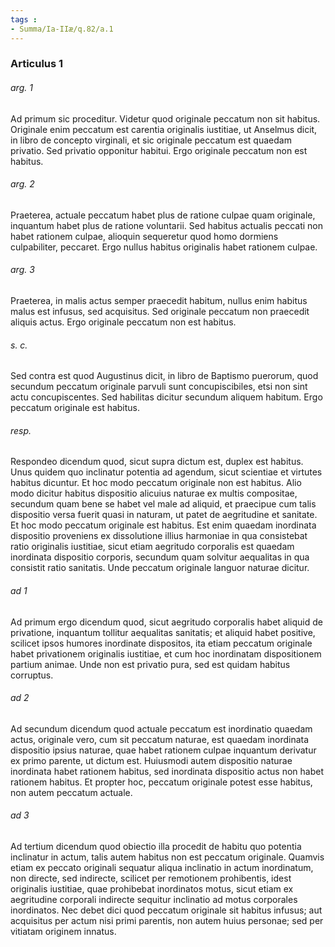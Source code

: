 ```yaml
---
tags : 
- Summa/Ia-IIæ/q.82/a.1
---
```


### Articulus 1

###### arg. 1
Ad primum sic proceditur. Videtur quod originale peccatum non sit habitus. Originale enim peccatum est carentia originalis iustitiae, ut Anselmus dicit, in libro de concepto virginali, et sic originale peccatum est quaedam privatio. Sed privatio opponitur habitui. Ergo originale peccatum non est habitus.

###### arg. 2
Praeterea, actuale peccatum habet plus de ratione culpae quam originale, inquantum habet plus de ratione voluntarii. Sed habitus actualis peccati non habet rationem culpae, alioquin sequeretur quod homo dormiens culpabiliter, peccaret. Ergo nullus habitus originalis habet rationem culpae.

###### arg. 3
Praeterea, in malis actus semper praecedit habitum, nullus enim habitus malus est infusus, sed acquisitus. Sed originale peccatum non praecedit aliquis actus. Ergo originale peccatum non est habitus.

###### s. c.
Sed contra est quod Augustinus dicit, in libro de Baptismo puerorum, quod secundum peccatum originale parvuli sunt concupiscibiles, etsi non sint actu concupiscentes. Sed habilitas dicitur secundum aliquem habitum. Ergo peccatum originale est habitus.

###### resp.
Respondeo dicendum quod, sicut supra dictum est, duplex est habitus. Unus quidem quo inclinatur potentia ad agendum, sicut scientiae et virtutes habitus dicuntur. Et hoc modo peccatum originale non est habitus. Alio modo dicitur habitus dispositio alicuius naturae ex multis compositae, secundum quam bene se habet vel male ad aliquid, et praecipue cum talis dispositio versa fuerit quasi in naturam, ut patet de aegritudine et sanitate. Et hoc modo peccatum originale est habitus. Est enim quaedam inordinata dispositio proveniens ex dissolutione illius harmoniae in qua consistebat ratio originalis iustitiae, sicut etiam aegritudo corporalis est quaedam inordinata dispositio corporis, secundum quam solvitur aequalitas in qua consistit ratio sanitatis. Unde peccatum originale languor naturae dicitur.

###### ad 1
Ad primum ergo dicendum quod, sicut aegritudo corporalis habet aliquid de privatione, inquantum tollitur aequalitas sanitatis; et aliquid habet positive, scilicet ipsos humores inordinate dispositos, ita etiam peccatum originale habet privationem originalis iustitiae, et cum hoc inordinatam dispositionem partium animae. Unde non est privatio pura, sed est quidam habitus corruptus.

###### ad 2
Ad secundum dicendum quod actuale peccatum est inordinatio quaedam actus, originale vero, cum sit peccatum naturae, est quaedam inordinata dispositio ipsius naturae, quae habet rationem culpae inquantum derivatur ex primo parente, ut dictum est. Huiusmodi autem dispositio naturae inordinata habet rationem habitus, sed inordinata dispositio actus non habet rationem habitus. Et propter hoc, peccatum originale potest esse habitus, non autem peccatum actuale.

###### ad 3
Ad tertium dicendum quod obiectio illa procedit de habitu quo potentia inclinatur in actum, talis autem habitus non est peccatum originale. Quamvis etiam ex peccato originali sequatur aliqua inclinatio in actum inordinatum, non directe, sed indirecte, scilicet per remotionem prohibentis, idest originalis iustitiae, quae prohibebat inordinatos motus, sicut etiam ex aegritudine corporali indirecte sequitur inclinatio ad motus corporales inordinatos. Nec debet dici quod peccatum originale sit habitus infusus; aut acquisitus per actum nisi primi parentis, non autem huius personae; sed per vitiatam originem innatus.

